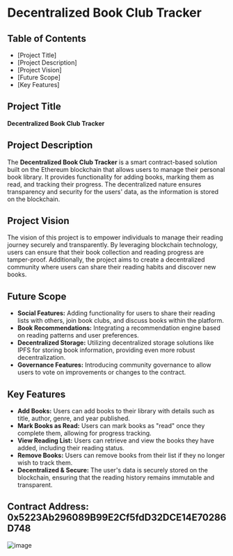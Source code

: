 # Decentralized Book Club Tracker

## Table of Contents
- [Project Title]
- [Project Description]
- [Project Vision]
- [Future Scope]
- [Key Features]
## Project Title
**Decentralized Book Club Tracker**

## Project Description
The **Decentralized Book Club Tracker** is a smart contract-based solution built on the Ethereum blockchain that allows users to manage their personal book library. It provides functionality for adding books, marking them as read, and tracking their progress. The decentralized nature ensures transparency and security for the users' data, as the information is stored on the blockchain.

## Project Vision
The vision of this project is to empower individuals to manage their reading journey securely and transparently. By leveraging blockchain technology, users can ensure that their book collection and reading progress are tamper-proof. Additionally, the project aims to create a decentralized community where users can share their reading habits and discover new books.

## Future Scope
- **Social Features:** Adding functionality for users to share their reading lists with others, join book clubs, and discuss books within the platform.
- **Book Recommendations:** Integrating a recommendation engine based on reading patterns and user preferences.
- **Decentralized Storage:** Utilizing decentralized storage solutions like IPFS for storing book information, providing even more robust decentralization.
- **Governance Features:** Introducing community governance to allow users to vote on improvements or changes to the contract.

## Key Features
- **Add Books:** Users can add books to their library with details such as title, author, genre, and year published.
- **Mark Books as Read:** Users can mark books as "read" once they complete them, allowing for progress tracking.
- **View Reading List:** Users can retrieve and view the books they have added, including their reading status.
- **Remove Books:** Users can remove books from their list if they no longer wish to track them.
- **Decentralized & Secure:** The user's data is securely stored on the blockchain, ensuring that the reading history remains immutable and transparent.

## Contract Address: 0x5223Ab296089B99E2Cf5fdD32DCE14E70286D748

![image](https://github.com/user-attachments/assets/35ba673e-4770-45bc-8994-c8470952c6f6)


